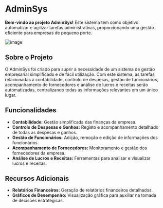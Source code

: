 # AdminSys

**Bem-vindo ao projeto AdminSys!** Este sistema tem como objetivo automatizar e agilizar tarefas administrativas, proporcionando uma gestão eficiente para empresas de pequeno porte.

![image](https://github.com/b-azeredo/PSI1622Q_BernardoAzeredo_2222095/assets/92824216/feff86e9-55d6-4e77-ac94-743cec1c33d9)

## Sobre o Projeto

O AdminSys foi criado para suprir a necessidade de um sistema de gestão empresarial simplificado e de fácil utilização. Com este sistema, as tarefas relacionadas à contabilidade, controlo de despesas, gestão de funcionários, acompanhamento de fornecedores e análise de lucros e receitas serão automatizadas, centralizando todas as informações relevantes em um único lugar.

## Funcionalidades

- **Contabilidade:** Gestão simplificada das finanças da empresa.
- **Controlo de Despesas e Ganhos:** Registo e acompanhamento detalhado de todas as despesas e ganhos.
- **Gestão de Funcionários:** Adição, remoção e edição de informações dos funcionários.
- **Acompanhamento de Fornecedores:** Monitoramento e gestão dos fornecedores da empresa.
- **Análise de Lucros e Receitas:** Ferramentas para analisar e visualizar lucros e receitas.

## Recursos Adicionais

- **Relatórios Financeiros:** Geração de relatórios financeiros detalhados.
- **Gráficos de Desempenho:** Visualização gráfica para auxiliar na tomada de decisões estratégicas.
